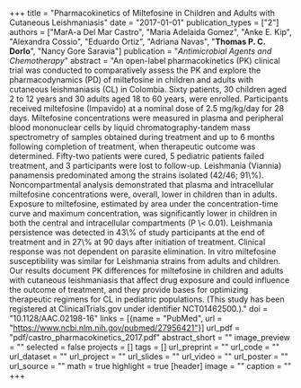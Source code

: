 +++
title = "Pharmacokinetics of Miltefosine in Children and Adults with Cutaneous Leishmaniasis"
date = "2017-01-01"
publication_types = ["2"]
authors = ["MarA-a Del Mar Castro", "Maria Adelaida Gomez", "Anke E. Kip", "Alexandra Cossio", "Eduardo Ortiz", "Adriana Navas", "**Thomas P. C. Dorlo**", "Nancy Gore Saravia"]
publication = "_Antimicrobial Agents and Chemotherapy_"
abstract = "An open-label pharmacokinetics (PK) clinical trial was conducted to comparatively assess the PK and explore the pharmacodynamics (PD) of miltefosine in children and adults with cutaneous leishmaniasis (CL) in Colombia. Sixty patients, 30 children aged 2 to 12 years and 30 adults aged 18 to 60 years, were enrolled. Participants received miltefosine (Impavido) at a nominal dose of 2.5 mg/kg/day for 28 days. Miltefosine concentrations were measured in plasma and peripheral blood mononuclear cells by liquid chromatography-tandem mass spectrometry of samples obtained during treatment and up to 6 months following completion of treatment, when therapeutic outcome was determined. Fifty-two patients were cured, 5 pediatric patients failed treatment, and 3 participants were lost to follow-up. Leishmania (Viannia) panamensis predominated among the strains isolated (42/46; 91\\%). Noncompartmental analysis demonstrated that plasma and intracellular miltefosine concentrations were, overall, lower in children than in adults. Exposure to miltefosine, estimated by area under the concentration-time curve and maximum concentration, was significantly lower in children in both the central and intracellular compartments (P \\< 0.01). Leishmania persistence was detected in 43\\% of study participants at the end of treatment and in 27\\% at 90 days after initiation of treatment. Clinical response was not dependent on parasite elimination. In vitro miltefosine susceptibility was similar for Leishmania strains from adults and children. Our results document PK differences for miltefosine in children and adults with cutaneous leishmaniasis that affect drug exposure and could influence the outcome of treatment, and they provide bases for optimizing therapeutic regimens for CL in pediatric populations. (This study has been registered at ClinicalTrials.gov under identifier NCT01462500.)."
doi = "10.1128/AAC.02198-16"
links = [{name = "PubMed", url = "https://www.ncbi.nlm.nih.gov/pubmed/27956421"}]
url_pdf = "pdf/castro_pharmacokinetics_2017.pdf"
abstract_short = ""
image_preview = ""
selected = false
projects = []
tags = []
url_preprint = ""
url_code = ""
url_dataset = ""
url_project = ""
url_slides = ""
url_video = ""
url_poster = ""
url_source = ""
math = true
highlight = true
[header]
image = ""
caption = ""
+++
